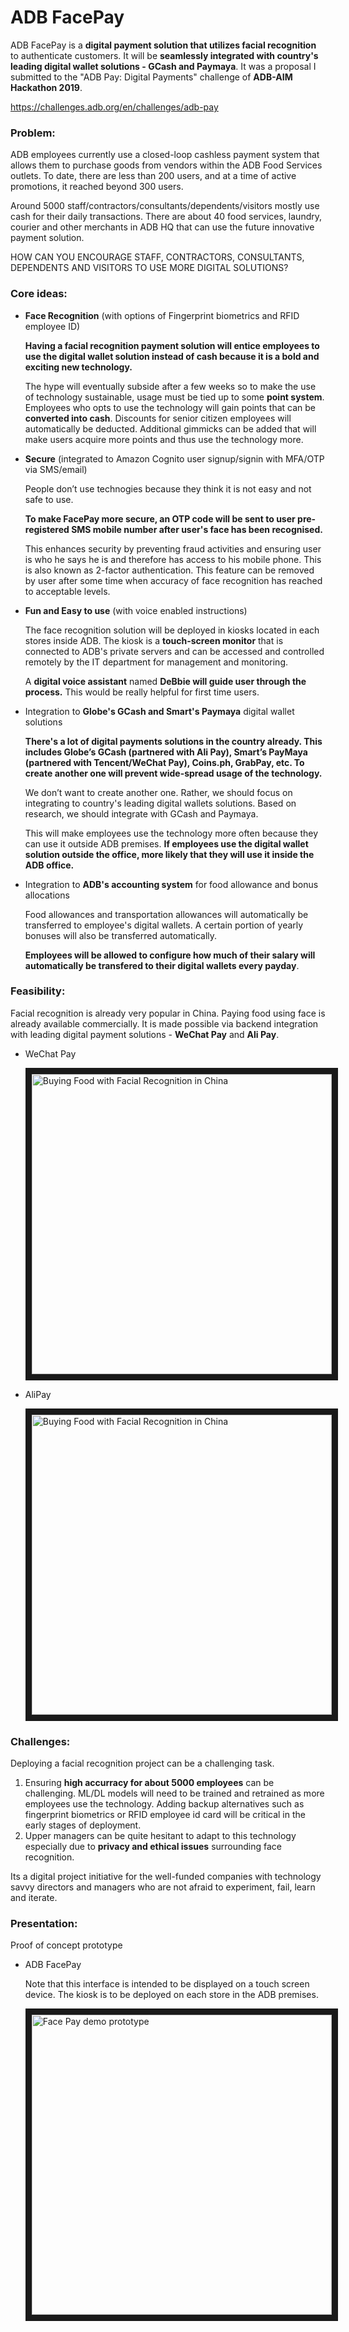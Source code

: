 # ADB FacePay

ADB FacePay is a <b>digital payment solution that utilizes facial recognition</b> to authenticate customers.
It will be <b>seamlessly integrated with country's leading digital wallet solutions - GCash and Paymaya</b>.
It was a proposal I submitted to the "ADB Pay: Digital Payments" challenge of <b>ADB-AIM Hackathon 2019</b>.

https://challenges.adb.org/en/challenges/adb-pay


### Problem:

ADB employees currently use a closed-loop cashless payment system that allows them to purchase goods from vendors within the ADB Food Services outlets. To date, there are less than 200 users, and at a time of active promotions, it reached beyond 300 users.

Around 5000 staff/contractors/consultants/dependents/visitors mostly use cash for their daily transactions. There are about 40 food services, laundry, courier and other merchants in ADB HQ that can use the future innovative payment solution.

HOW CAN YOU ENCOURAGE STAFF, CONTRACTORS, CONSULTANTS, DEPENDENTS AND VISITORS TO USE MORE DIGITAL SOLUTIONS? 


### Core ideas:

- <b>Face Recognition</b> (with options of Fingerprint biometrics and RFID employee ID)

  <b>Having a facial recognition payment solution will entice employees to use the digital wallet solution instead of cash 
  because it is a bold and exciting new technology.</b>
  
  The hype will eventually subside after a few weeks so to make the use of technology sustainable, usage must be tied up to some <b>point system</b>.
  Employees who opts to use the technology will gain points that can be <b>converted into cash</b>.
  Discounts for senior citizen employees will automatically be deducted.
  Additional gimmicks can be added that will make users acquire more points and thus use the technology more.


- <b>Secure</b> (integrated to Amazon Cognito user signup/signin with MFA/OTP via SMS/email)

  People don’t use technogies because they think it is not easy and not safe to use.

  <b>To make FacePay more secure, an OTP code will be sent to user pre-registered SMS mobile number after user's face has been recognised.</b>
  
  This enhances security by preventing fraud activities and 
  ensuring user is who he says he is and therefore has access to his mobile phone. 
  This is also known as 2-factor authentication.
  This feature can be removed by user after some time when accuracy of face recognition has reached to acceptable levels.


- <b>Fun and Easy to use</b> (with voice enabled instructions)

  The face recognition solution will be deployed in kiosks located in each stores inside ADB. 
  The kiosk is a <b>touch-screen monitor</b> that is connected to ADB's private servers and can be accessed and controlled remotely by the IT department for management and monitoring.

  A <b>digital voice assistant</b> named <b> DeBbie will guide user through the process.</b>
  This would be really helpful for first time users.


- Integration to <b>Globe's GCash and Smart's Paymaya</b> digital wallet solutions

  <b> There's a lot of digital payments solutions in the country already.
  This includes Globe’s GCash (partnered with Ali Pay), Smart’s PayMaya (partnered with Tencent/WeChat Pay), Coins.ph, GrabPay, etc.
  To create another one will prevent wide-spread usage of the technology.
  </b>

  We don’t want to create another one.
  Rather, we should focus on integrating to country's leading digital wallets solutions. 
  Based on research, we should integrate with GCash and Paymaya.

  This will make employees use the technology more often because they can use it outside ADB premises.
  <b>If employees use the digital wallet solution outside the office, more likely that they will use it inside the ADB office.</b>

  

- Integration to <b>ADB's accounting system</b> for food allowance and bonus allocations

  Food allowances and transportation allowances will automatically be transferred to employee's digital wallets.
  A certain portion of yearly bonuses will also be transferred automatically.
  
  <b>Employees will be allowed to configure how much of their salary will automatically be transfered to their digital wallets every payday</b>.



### Feasibility:

Facial recognition is already very popular in China.
Paying food using face is already available commercially. 
It is made possible via backend integration with leading digital payment solutions - <b>WeChat Pay</b> and <b>Ali Pay</b>.

- WeChat Pay

  <a href="https://www.youtube.com/watch?v=9HHW0mj2EDc"
    target="_blank"><img src="https://img.youtube.com/vi/9HHW0mj2EDc/0.jpg" 
    alt="Buying Food with Facial Recognition in China" width="480" border="10" /></a>

- AliPay

  <a href="https://www.youtube.com/watch?v=W4P0zt4cnmU"
    target="_blank"><img src="https://img.youtube.com/vi/W4P0zt4cnmU/0.jpg" 
    alt="Buying Food with Facial Recognition in China" width="480" border="10" /></a>



### Challenges:

Deploying a facial recognition project can be a challenging task. 

1. Ensuring <b>high accurracy for about 5000 employees</b> can be challenging. ML/DL models will need to be trained and retrained as more employees use the technology.
   Adding backup alternatives such as fingerprint biometrics or RFID employee id card will be critical in the early stages of deployment.
2. Upper managers can be quite hesitant to adapt to this technology especially due to <b>privacy and ethical issues</b> surrounding face recognition.

Its a digital project initiative for the well-funded companies with technology savvy directors and managers who are not afraid to experiment, fail, learn and iterate.



### Presentation:
	   
Proof of concept prototype

- ADB FacePay
  
  Note that this interface is intended to be displayed on a touch screen device. 
  The kiosk is to be deployed on each store in the ADB premises.

  <a href="https://youtu.be/SCYkW_XRK2c"
    target="_blank"><img src="https://img.youtube.com/vi/SCYkW_XRK2c/0.jpg" 
    alt="Face Pay demo prototype" width="480" border="10" /></a>
